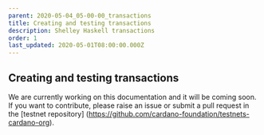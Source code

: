 ```yaml
---
parent: 2020-05-04_05-00-00_transactions
title: Creating and testing transactions
description: Shelley Haskell transactions
order: 1
last_updated: 2020-05-01T08:00:00.000Z
---
```

## Creating and testing transactions

We are currently working on this documentation and it will be coming soon. If you want to contribute, please raise an issue or submit a pull request in the [testnet repository] (https://github.com/cardano-foundation/testnets-cardano-org).